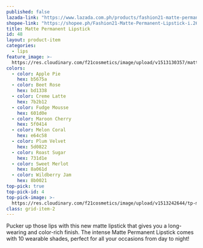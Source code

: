 ```yaml
---
published: false
lazada-link: "https://www.lazada.com.ph/products/fashion21-matte-permanent-lipstick-i254112487-s349019855.html?spm=a2o4l.seller.list.40.6f7a6cc93Bpyxg&mp=1"
shopee-link: "https://shopee.ph/Fashion21-Matte-Permanent-Lipstick-i.26222223.826165357"
title: Matte Permanent Lipstick
id: 48
layout: product-item
categories:
  - lips
feature_image: >-
  https://res.cloudinary.com/f21cosmetics/image/upload/v1513130357/matte-permanent.jpg
colors:
  - color: Apple Pie
    hex: b5675a
  - color: Beet Rose
    hex: bd1338
  - color: Creme Latte
    hex: 7b2b12
  - color: Fudge Mousse
    hex: 601d0e
  - color: Maroon Cherry
    hex: 5f0414
  - color: Melon Coral
    hex: e64c58
  - color: Plum Velvet
    hex: 5d0822
  - color: Roast Sugar
    hex: 731d1e
  - color: Sweet Merlot
    hex: 8a061d
  - color: Wildberry Jam
    hex: 8b0021
top-pick: true
top-pick-id: 4
top-pick-image: >-
  https://res.cloudinary.com/f21cosmetics/image/upload/v1513242644/tp-matte-permanent.jpg
class: grid-item-2
---
```

Pucker up those lips with this new matte lipstick that gives you a long-wearing and color-rich finish. The intense Matte Permanent Lipstick comes with 10 wearable shades, perfect for all your occasions from day to night!
